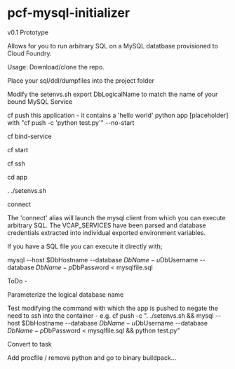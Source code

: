 # pcf-mysql-initializer

v0.1 Prototype

Allows for you to run arbitrary SQL on a MySQL datatbase provisioned to Cloud Foundry.



Usage:
Download/clone the repo.

Place your sql/ddl/dumpfiles into the project folder

Modify the setenvs.sh export DbLogicalName to match the name of your bound MySQL Service

cf push this application - it contains a 'hello world' python app [placeholder] with "cf push <appname> -c 'python test.py'" --no-start

cf bind-service <mysql database> <appname>

cf start <appname>

cf ssh <appname>

cd app

. ./setenvs.sh

connect



The 'connect' alias will launch the mysql client from which you can execute arbitrary SQL. The VCAP_SERVICES have been parsed and database credentials extracted into individual exported environment variables.


If you have a SQL file you can execute it directly with;

mysql --host $DbHostname --database $DbName -u$DbUsername --database $DbName -p$DbPassword < mysqlfile.sql


ToDo - 

Parameterize the logical database name


Test modifying the command with which the app is pushed to negate the need to ssh into the container - 
e.g. 
cf push <appname> -c ". ./setenvs.sh && mysql --host $DbHostname --database $DbName -u$DbUsername --database $DbName -p$DbPassword < mysqlfile.sql && python test.py"


Convert to task

Add procfile / remove python and go to binary buildpack...


